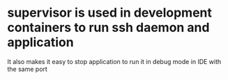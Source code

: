 # supervisor is used in development containers to run ssh daemon and application

It also makes it easy to stop application to run it in debug mode in IDE with the same port
